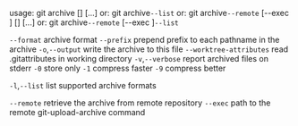 usage: git archive [<options>] <tree-ish> [<path>...]
   or: git archive`--list`
   or: git archive`--remote` <repo> [--exec <cmd>] [<options>] <tree-ish> [<path>...]
   or: git archive`--remote` <repo> [--exec <cmd>]`--list`

   `--format` <fmt>        archive format
   `--prefix` <prefix>     prepend prefix to each pathname in the archive
   `-o`,`--output` <file>   write the archive to this file
   `--worktree-attributes`
                          read .gitattributes in working directory
   `-v`,`--verbose`         report archived files on stderr
   `-0`                    store only
   `-1`                    compress faster
   `-9`                    compress better

   `-l`,`--list`            list supported archive formats

   `--remote` <repo>       retrieve the archive from remote repository <repo>
   `--exec` <command>      path to the remote git-upload-archive command

